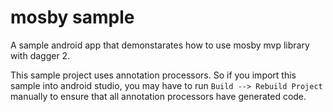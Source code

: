 # mosby sample
A sample android app that demonstarates how to use mosby mvp library with dagger 2.

This sample project uses annotation processors. So if you import this sample into android studio, you may have to run `Build --> Rebuild Project` manually to ensure that all annotation processors have generated code.